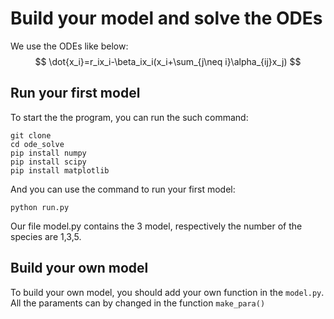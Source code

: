 # Build your model and solve the ODEs
We use the ODEs like below:
$$
\dot{x_i}=r_ix_i-\beta_ix_i(x_i+\sum_{j\neq i}\alpha_{ij}x_j)
$$
## Run your first model
To start the the program, you can run the such command:

```shell
git clone 
cd ode_solve
pip install numpy
pip install scipy
pip install matplotlib
```

And you can use the command to run your first model:

```shell
python run.py
```

Our file model.py contains the 3 model, respectively the number of the species are 1,3,5.
## Build your own model
To build your own model, you should add your own function in the ```model.py```. All the paraments can by changed in the function ```make_para()```